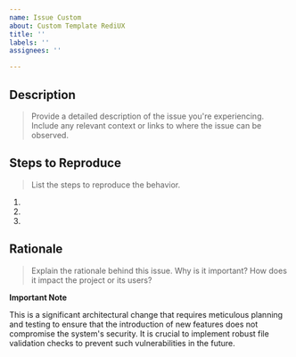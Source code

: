 ```yaml
---
name: Issue Custom
about: Custom Template RediUX
title: ''
labels: ''
assignees: ''

---
```


## Description
> Provide a detailed description of the issue you're experiencing. Include any relevant context or links to where the issue can be observed.


## Steps to Reproduce
> List the steps to reproduce the behavior.
1. 
2. 
3. 

## Rationale
> Explain the rationale behind this issue. Why is it important? How does it impact the project or its users?

**Important Note**

This is a significant architectural change that requires meticulous planning and testing to ensure that the introduction of new features does not compromise the system's security. It is crucial to implement robust file validation checks to prevent such vulnerabilities in the future.
